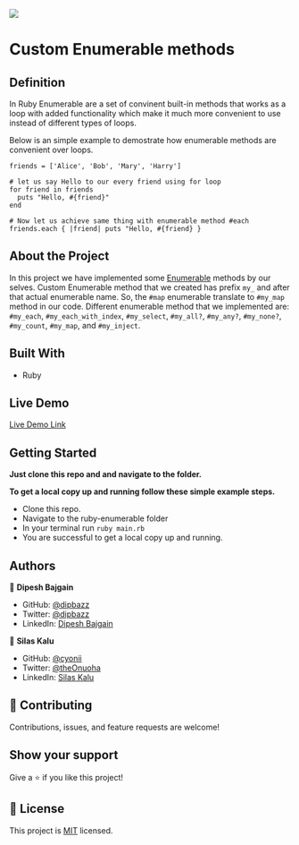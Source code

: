 ![](https://img.shields.io/badge/Microverse-blueviolet)

# Custom Enumerable methods

## Definition

In Ruby Enumerable are a set of convinent built-in methods that works as a loop with added functionality which make it much more convenient to use instead of different types of loops. 

Below is an simple example to demostrate how enumerable methods are convenient over loops.

```
friends = ['Alice', 'Bob', 'Mary', 'Harry']

# let us say Hello to our every friend using for loop
for friend in friends
  puts "Hello, #{friend}"
end

# Now let us achieve same thing with enumerable method #each
friends.each { |friend| puts "Hello, #{friend} }
```

## About the Project

In this project we have implemented some [Enumerable](https://ruby-doc.org/core-2.7.2/Enumerable.html) methods by our selves. Custom Enumerable method that we created has prefix `my_` and after that actual enumerable name. So, the `#map` enumerable translate to `#my_map` method in our code. Different enumerable method that we implemented are: `#my_each`, `#my_each_with_index`, `#my_select`, `#my_all?`, `#my_any?`, `#my_none?`, `#my_count`, `#my_map`, and  `#my_inject`.
      
## Built With

- Ruby

## Live Demo

[Live Demo Link](https://repl.it/@dipbazz/ruby-enumerable#enumerable.rb)


## Getting Started

**Just clone this repo and and navigate to the folder.**


**To get a local copy up and running follow these simple example steps.**

   - Clone this repo.
   - Navigate to the ruby-enumerable folder
   - In your terminal run `ruby main.rb`
   - You are successful to get a local copy up and running.


## Authors

👤 **Dipesh Bajgain**

- GitHub: [@dipbazz](https://github.com/dipbazz)
- Twitter: [@dipbazz](https://twitter.com/dipbazz)
- LinkedIn: [Dipesh Bajgain](https://www.linkedin.com/in/dipbazz/)

👤 **Silas Kalu**

- GitHub: [@cyonii](https://github.com/cyonii)
- Twitter: [@theOnuoha](https://twitter.com/theOnuoha)
- LinkedIn: [Silas Kalu](https://www.linkedin.com/in/silas-kalu-2a9a13199/)


## 🤝 Contributing

Contributions, issues, and feature requests are welcome!

## Show your support

Give a ⭐️ if you like this project!

## 📝 License

This project is [MIT](./LICENSE) licensed.
